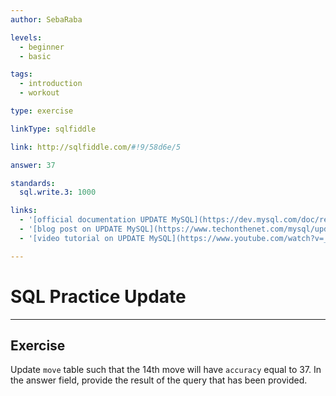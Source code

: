 ```yaml
---
author: SebaRaba

levels:
  - beginner
  - basic

tags:
  - introduction
  - workout

type: exercise

linkType: sqlfiddle

link: http://sqlfiddle.com/#!9/58d6e/5

answer: 37

standards:
  sql.write.3: 1000

links:
  - '[official documentation UPDATE MySQL](https://dev.mysql.com/doc/refman/5.7/en/update.html){documentation}'
  - '[blog post on UPDATE MySQL](https://www.techonthenet.com/mysql/update.php){website}'
  - '[video tutorial on UPDATE MySQL](https://www.youtube.com/watch?v=_lIot7sbTSo){video}'

---
```


# SQL Practice Update

---
## Exercise

Update `move` table such that the 14th move will have `accuracy` equal to 37. In the answer field, provide the result of the query that has been provided.
